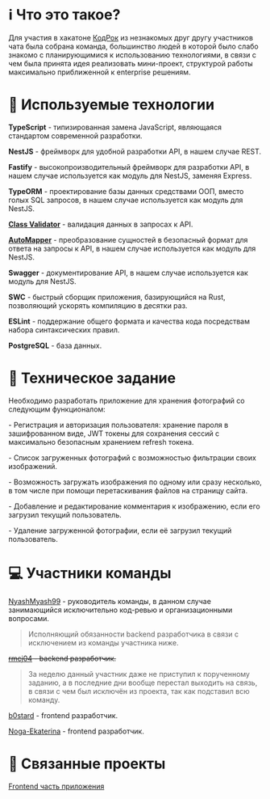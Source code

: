 # ℹ️ Что это такое?

Для участия в хакатоне [КодРок](https://vk.com/code_rocks_hack_2024) из незнакомых друг другу участников чата была собрана команда, 
большинство людей в которой было слабо знакомо с планирующимися к использованию технологиями, в связи с чем была принята идея реализовать мини-проект,
структурой работы максимально приближенной к enterprise решениям.

# 🔧 Используемые технологии

**TypeScript** - типизированная замена JavaScript, являющаяся стандартом современной разработки.

**NestJS** - фреймворк для удобной разработки API, в нашем случае REST.

**Fastify** - высокопроизводительный фреймворк для разработки API, в нашем случае используется как модуль для NestJS, заменяя Express.

**TypeORM** - проектирование базы данных средствами ООП, вместо голых SQL запросов, в нашем случае используется как модуль для NestJS.

**[Class Validator](https://www.npmjs.com/package/class-validator)** - валидация данных в запросах к API.

**[AutoMapper](https://automapperts.netlify.app/docs/nestjs)** - преобразование сущностей в безопасный формат для ответа на запросы к API, в нашем случае используется как модуль для NestJS.

**Swagger** - документирование API, в нашем случае используется как модуль для NestJS.

**SWC** - быстрый сборщик приложения, базирующийся на Rust, позволяющий ускорять компиляцию в десятки раз.

**ESLint** - поддержание общего формата и качества кода посредствам набора синтаксических правил.

**PostgreSQL** - база данных.

# 📄 Техническое задание

Необходимо разработать приложение для хранения фотографий со следующим функционалом:

\- Регистрация и авторизация пользователя: хранение пароля в зашифрованном виде, JWT токены для сохранения сессий с максимально безопасным хранением refresh токена.

\- Список загруженных фотографий с возможностью фильтрации своих изображений.

\- Возможность загружать изображения по одному или сразу несколько, в том числе при помощи перетаскивания файлов на страницу сайта.

\- Добавление и редактирование комментария к изображению, если его загрузил текущий пользователь.

\- Удаление загруженной фотографии, если её загрузил текущий пользователь.

# 💻 Участники команды

[NyashMyash99](https://nyashmyash99.ru) - руководитель команды, в данном случае занимающийся исключительно код-ревью и организационными вопросами.
> Исполняющий обязанности backend разработчика в связи с исключением из команды участника ниже.

~~[rmcj04](https://vk.com/id731945165) - backend разработчик.~~
> За неделю данный участник даже не приступил к порученному заданию, а в последние дни вообще перестал выходить на связь, в связи с чем был исключён из проекта, так как подставил всю команду.

[b0stard](https://vk.com/id598957261) - frontend разработчик.

[Noga-Ekaterina](https://vk.com/id695048231) - frontend разработчик.

# 🔗 Связанные проекты

[Frontend часть приложения](https://github.com/NyashStorage/coderock-2024-frontend)
